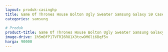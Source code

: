 ```yaml
---
layout: produk-casinghp
title: Game Of Thrones House Bolton Ugly Sweater Samsung Galaxy S9 Case
categories: samsung

# Produk
product-title: Game Of Thrones House Bolton Ugly Sweater Samsung Galaxy S9 Case
image-drive: 1h5mBfP1TVFRI6R81X3tcwOM6li6Bqf5v
harga: 90000
---
```


